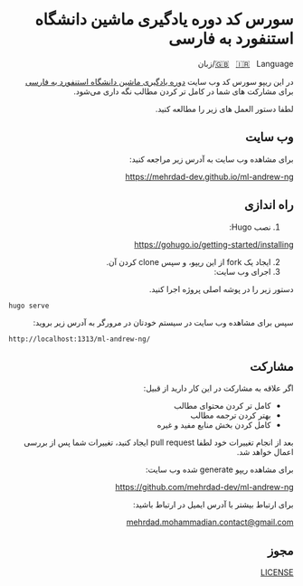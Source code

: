 <div dir=rtl align="right">

# سورس کد دوره یادگیری ماشین دانشگاه استنفورد به فارسی

[🇬🇧](https://github.com/mehrdad-dev/ml-andrew-ng-code/blob/master/README-EN.md) &nbsp;
[🇮🇷](https://github.com/mehrdad-dev/ml-andrew-ng-code/blob/master/README.md) &nbsp;
 Language/زبان

در این ریپو سورس کد وب سایت [دوره یادگیری ماشین دانشگاه استنفورد به فارسی ](https://mehrdad-dev.github.io/ml-andrew-ng
)  برای مشارکت های شما در کامل تر کردن مطالب نگه داری می‌شود.

لطفا دستور العمل های زیر را مطالعه کنید.

## وب سایت
برای مشاهده وب سایت به آدرس زیر مراجعه کنید:

https://mehrdad-dev.github.io/ml-andrew-ng


## راه اندازی
1. نصب Hugo:


https://gohugo.io/getting-started/installing


2. ایجاد یک fork از این ریپو، و سپس clone کردن آن.
3. اجرای وب سایت:

دستور زیر را در پوشه اصلی پروژه اجرا کنید.
<div dir=ltr align="left">

```
hugo serve
```
</div>

سپس برای مشاهده وب سایت در سیستم خودتان در مرورگر به آدرس زیر بروید:

<div dir=ltr align="left">

```
http://localhost:1313/ml-andrew-ng/
```
</div>

## مشارکت
اگر علاقه به مشارکت در این کار دارید از قبیل:
- کامل تر کردن محتوای مطالب
- بهتر کردن ترجمه مطالب
- کامل کردن بخش منابع مفید و غیره

بعد از انجام تغییرات خود لطفا pull request ایجاد کنید،
تغییرات شما پس از بررسی اعمال خواهد شد.

برای مشاهده ریپو generate شده وب سایت:

https://github.com/mehrdad-dev/ml-andrew-ng

برای ارتباط بیشتر با آدرس ایمیل در ارتباط باشید:

[mehrdad.mohammadian.contact@gmail.com](mailto:mehrdad.mohammadian.contact@gmail.com)


## مجوز
[LICENSE](https://github.com/mehrdad-dev/ml-andrew-ng-code/blob/master/LICENSE)


</div>
